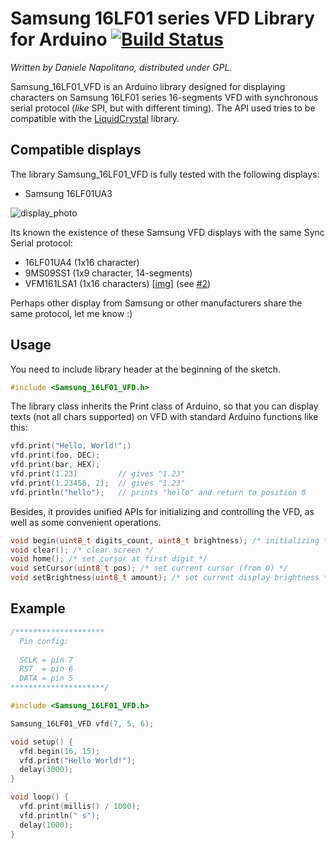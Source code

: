 Samsung 16LF01 series VFD Library for Arduino [![Build Status](https://github.com/DnaX/Samsung_16LF01_VFD/workflows/Arduino%20Library%20CI/badge.svg)](https://github.com/DnaX/Samsung_16LF01_VFD/actions)
============================

_Written by Daniele Napolitano, distributed under GPL._

Samsung_16LF01_VFD is an Arduino library designed for displaying characters on Samsung 16LF01 series 16-segments VFD with synchronous serial protocol (_like_ SPI, but with different timing). The API used tries to be compatible with the [LiquidCrystal](http://arduino.cc/en/Reference/LiquidCrystal) library.

Compatible displays
-----

The library Samsung_16LF01_VFD is fully tested with the following displays:

 * Samsung 16LF01UA3
    
![display_photo](http://www.vfdsamsung.com/pics-vfd/16LF01UA3-4.jpg)

Its known the existence of these Samsung VFD displays with the same Sync Serial protocol:

 * 16LF01UA4 (1x16 character)
 * 9MS09SS1 (1x9 character, 14-segments)
 * VFM161LSA1 (1x16 characters) \[[img](https://i.imgur.com/4vu5bco.jpg)\] (see [#2](https://github.com/DnaX/Samsung_16LF01_VFD/issues/2))

Perhaps other display from Samsung or other manufacturers share the same protocol, let me know :)

Usage
-----

You need to include library header at the beginning of the sketch.

```C++
#include <Samsung_16LF01_VFD.h>
```

The library class inherits the Print class of Arduino, so that you can display texts (not all chars supported) on VFD with standard Arduino functions like this:

```C++
vfd.print("Hello, World!";)
vfd.print(foo, DEC);
vfd.print(bar, HEX);
vfd.print(1.23)         // gives "1.23" 
vfd.print(1.23456, 2);  // gives "1.23" 
vfd.println("hello");   // prints "hello" and return to position 0
```

Besides, it provides unified APIs for initializing and controlling the VFD, as well as some convenient operations.

```C++
void begin(uint8_t digits_count, uint8_t brightness); /* initializing */
void clear(); /* clear screen */
void home(); /* set cursor at first digit */
void setCursor(uint8_t pos); /* set current cursor (from 0) */
void setBrightness(uint8_t amount); /* set current display brightness */
```

Example
-------

```C++
/********************
  Pin config:
  
  SCLK = pin 7
  RST  = pin 6
  DATA = pin 5
*********************/

#include <Samsung_16LF01_VFD.h>

Samsung_16LF01_VFD vfd(7, 5, 6);

void setup() {
  vfd.begin(16, 15);
  vfd.print("Hello World!");
  delay(3000);
}

void loop() {
  vfd.print(millis() / 1000);
  vfd.println(" s");
  delay(1000);
}
```

